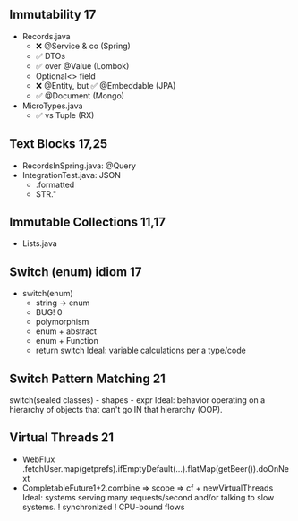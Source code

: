 ## Immutability 17
- Records.java 
    - ❌ @Service & co (Spring)
    - ✅ DTOs
    - ✅ over @Value (Lombok)
    - Optional<> field
    - ❌ @Entity, but ✅ @Embeddable (JPA)
    - ✅ @Document (Mongo)
- MicroTypes.java
    - ✅ vs Tuple (RX)

## Text Blocks 17,25
- RecordsInSpring.java: @Query
- IntegrationTest.java: JSON 
    + .formatted
    + STR."

## Immutable Collections 11,17
- Lists.java 

## Switch (enum) idiom 17
- switch(enum)
    - string -> enum
    - BUG! 0
    - polymorphism
    - enum + abstract
    - enum + Function
    - return switch
    Ideal: variable calculations per a type/code

## Switch Pattern Matching 21
switch(sealed classes)
    - shapes
    - expr
    Ideal: behavior operating on a hierarchy of objects that can't go IN that hierarchy (OOP).

## Virtual Threads 21
- WebFlux .fetchUser.map(getprefs).ifEmptyDefault(...).flatMap(getBeer()).doOnNext
- CompletableFuture1+2.combine => scope => cf + newVirtualThreads
Ideal: systems serving many requests/second and/or talking to slow systems.
! synchronized
! CPU-bound flows